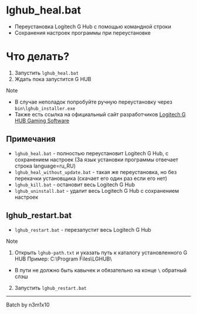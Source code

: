 # lghub_heal.bat
- Переустановка Logitech G Hub с помощью командной строки
- Сохранения настроек программы при переустановке

# Что делать?

1. Запустить `lghub_heal.bat`
2. Ждать пока запустится G HUB

>[!NOTE]
> - В случае неполадок попробуйте ручную переустановку через `bin\lghub_installer.exe`
> - Также есть ссылка на официальный сайт разработчиков [Logitech G HUB Gaming Software](https://www.logitechg.com/en-us/innovation/g-hub.html?srsltid=AfmBOoqPUOqdb5AX2V5bWbM9IEHiQ8WXzg48YueU8MBH-d_waTX_CenI)

## Примечания

- `lghub_heal.bat` - полностью переустановит Logitech G Hub, с сохранением настроек
(За язык установки программы отвечает строка language=ru_RU)
- `lghub_heal_without_update.bat` - такая же переустановка, но без перекачки установщика (скачает его один раз если его нет)
- `lghub_kill.bat` - остановит весь Logitech G Hub
- `lghub_uninstall.bat` - удалит весь Logitech G Hub с сохранением настроек


## lghub_restart.bat

- `lghub_restart.bat` - перезапустит весь Logitech G Hub

> [!NOTE]
> 1. Открыть `lghub-path.txt` и указать путь к каталогу установленного G HUB
> Пример: C:\Program Files\LGHUB\
> - В пути не должно быть кавычек и обязательно на конце `\` обратный слэш
> 2. Запустить `lghub_restart.bat`


---

Batch by n3m1x10
